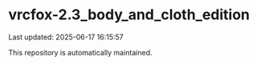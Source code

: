 # vrcfox-2.3_body_and_cloth_edition

Last updated: 2025-06-17 16:15:57

This repository is automatically maintained.
